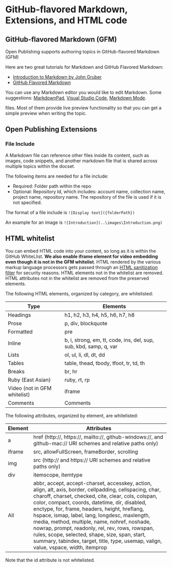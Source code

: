 # GitHub-flavored Markdown, Extensions, and HTML code

## GitHub-flavored Markdown (GFM) ##
Open Publishing supports authoring topics in GitHub-flavored Markdown (GFM)

Here are two great tutorials for Markdown and GitHub Flavored Markdown:

- [Introduction to Markdown by John Gruber](http://daringfireball.net/projects/markdown/syntax)
- [GitHub Flavored Markdown](https://help.github.com/articles/github-flavored-markdown/)

You can use any Markdown editor you would like to edit Markdown. Some suggestions: [MarkdownPad](http://markdownpad.com/), [Visual Studio Code](https://www.visualstudio.com/en-us/products/code-vs.aspx), [Markdown Mode](https://visualstudiogallery.msdn.microsoft.com/0855e23e-4c4c-4c82-8b39-24ab5c5a7f79). 

files. Most of them provide live preview functionality so that you can get a simple preview when writing the topic.

## Open Publishing Extensions ##

### File Include ###

A Markdown file can reference other files inside its content, such as images, code snippets, and another markdown file that is shared across multiple topics within the docset.

The following items are needed for a file include:
- Required: Folder path within the repo
- Optional: Repository Id, which includes: account name, collection name, project name, repository name. The repository of the file is used if it is not specified.

The format of a file include is `![Display text]({folderPath})`

An example for an image is `![Introduction](..\images\Introduction.png)`

## HTML whitelist ##

You can embed HTML code into your content, so long as it is within the GitHub WhiteLlist. **We also enable iframe element for video embedding even though it is not in the GFM whitelist**. HTML rendered by the various markup language processors gets passed through an [HTML sanitization filter](https://github.com/jch/html-pipeline/blob/master/lib/html/pipeline/sanitization_filter.rb) for security reasons. HTML elements not in the whitelist are removed. HTML attributes not in the whitelist are removed from the preserved elements.

The following HTML elements, organized by category, are whitelisted:

Type  |Elements  
---------|---------
Headings     |  h1, h2, h3, h4, h5, h6, h7, h8       
Prose     |  p, div, blockquote       
Formatted     |   pre      
Inline     |     b, i, strong, em, tt, code, ins, del, sup, sub, kbd, samp, q, var    
Lists     |   ol, ul, li, dl, dt, dd      
Tables     | table, thead, tbody, tfoot, tr, td, th        
Breaks     |   br, hr      
Ruby (East Asian)     |   ruby, rt, rp      
Video (not in GFM whitelist)    |  iframe
Comments | Comments

The following attributes, organized by element, are whitelisted:

Element  |Attributes  
---------|---------
a     |      href (http://, https://, mailto://, github-windows://, and github-mac:// URI schemes and relative paths only)   
iframe |  src, allowFullScreen, frameBorder, scrolling
img     |     src (http:// and https:// URI schemes and relative paths only)    
div     |     itemscope, itemtype    
All     |     abbr, accept, accept-charset, accesskey, action, align, alt, axis, border, cellpadding, cellspacing, char, charoff, charset, checked, cite, clear, cols, colspan, color, compact, coords, datetime, dir, disabled, enctype, for, frame, headers, height, hreflang, hspace, ismap, label, lang, longdesc, maxlength, media, method, multiple, name, nohref, noshade, nowrap, prompt, readonly, rel, rev, rows, rowspan, rules, scope, selected, shape, size, span, start, summary, tabindex, target, title, type, usemap, valign, value, vspace, width, itemprop    

Note that the id attribute is not whitelisted.

